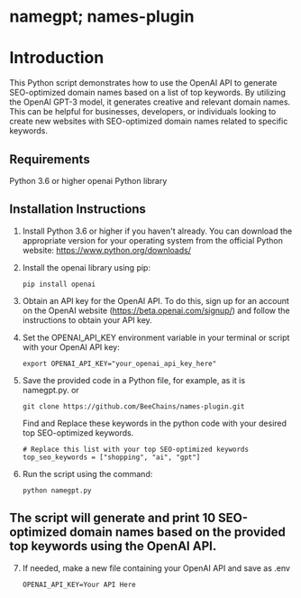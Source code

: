 # namegpt; names-plugin

# Introduction
This Python script demonstrates how to use the OpenAI API to generate SEO-optimized domain names based on a list of top keywords. By utilizing the OpenAI GPT-3 model, it generates creative and relevant domain names. This can be helpful for businesses, developers, or individuals looking to create new websites with SEO-optimized domain names related to specific keywords.

## Requirements
Python 3.6 or higher
openai Python library

## Installation Instructions

1. Install Python 3.6 or higher if you haven't already. You can download the appropriate version for your operating system from the official Python website: https://www.python.org/downloads/

2. Install the openai library using pip:

   ``` 
   pip install openai
   ```
       
3. Obtain an API key for the OpenAI API. To do this, sign up for an account on the OpenAI website (https://beta.openai.com/signup/) and follow the instructions to obtain your API key.

4. Set the OPENAI_API_KEY environment variable in your terminal or script with your OpenAI API key:  
   ```
   export OPENAI_API_KEY="your_openai_api_key_here"
   ```

5. Save the provided code in a Python file, for example, as it is namegpt.py. or 

   ``` git clone https://github.com/BeeChains/names-plugin.git ```

   Find and Replace these keywords in the python code with your desired top SEO-optimized keywords.
   ```
   # Replace this list with your top SEO-optimized keywords
   top_seo_keywords = ["shopping", "ai", "gpt"]
   ```
6. Run the script using the command:
   ``` 
   python namegpt.py
   ```
## The script will generate and print 10 SEO-optimized domain names based on the provided top keywords using the OpenAI API.

7. If needed, make a new file containing your OpenAI API and save as .env
   ```
   OPENAI_API_KEY=Your API Here
   ```
